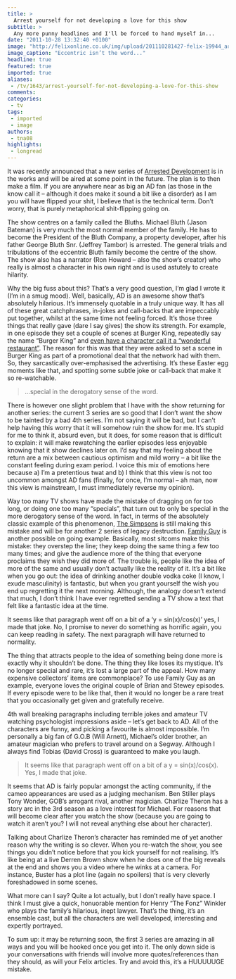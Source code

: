 ```yaml
---
title: >
  Arrest yourself for not developing a love for this show
subtitle: >
  Any more punny headlines and I'll be forced to hand myself in...
date: "2011-10-28 13:32:40 +0100"
image: "http://felixonline.co.uk/img/upload/201110281427-felix-19944_arrested-development.jpg"
image_caption: "Eccentric isn’t the word..."
headline: true
featured: true
imported: true
aliases:
 - /tv/1643/arrest-yourself-for-not-developing-a-love-for-this-show
comments:
categories:
 - tv
tags:
 - imported
 - image
authors:
 - tna08
highlights:
 - longread
---
```


It was recently announced that a new series of [Arrested Development](http://www.imdb.com/title/tt0367279/) is in the works and will be aired at some point in the future. The plan is to then make a film. If you are anywhere near as big an AD fan (as those in the know call it – although it does make it sound a bit like a disorder) as I am you will have flipped your shit, I believe that is the technical term. Don’t worry, that is purely metaphorical shit-flipping going on.

The show centres on a family called the Bluths. Michael Bluth (Jason Bateman) is very much the most normal member of the family. He has to become the President of the Bluth Company, a property developer, after his father George Bluth Snr. (Jeffrey Tambor) is arrested. The general trials and tribulations of the eccentric Bluth family become the centre of the show. The show also has a narrator (Ron Howard – also the show’s creator) who really is almost a character in his own right and is used astutely to create hilarity.

Why the big fuss about this? That’s a very good question, I’m glad I wrote it (I’m in a smug mood). Well, basically, AD is an awesome show that’s absolutely hilarious. It’s immensely quotable in a truly unique way. It has all of these great catchphrases, in-jokes and call-backs that are impeccably put together, whilst at the same time not feeling forced. It’s those three things that really gave (dare I say gives) the show its strength. For example, in one episode they set a couple of scenes at Burger King, repeatedly say the name “Burger King” and [even have a character call it a “wonderful restaurant”](http://www.youtube.com/watch?v=Dz5acPAKLZo). The reason for this was that they were asked to set a scene in Burger King as part of a promotional deal that the network had with them. So, they sarcastically over-emphasised the advertising. It’s these Easter egg moments like that, and spotting some subtle joke or call-back that make it so re-watchable.

> ...special in the derogatory sense of the word.

There is however one slight problem that I have with the show returning for another series: the current 3 series are so good that I don’t want the show to be tainted by a bad 4th series. I’m not saying it will be bad, but I can’t help having this worry that it will somehow ruin the show for me. It’s stupid for me to think it, absurd even, but it does, for some reason that is difficult to explain: it will make rewatching the earlier episodes less enjoyable knowing that it show declines later on. I’d say that my feeling about the return are a mix between cautious optimism and mild worry – a bit like the constant feeling during exam period. I voice this mix of emotions here because a) I’m a pretentious twat and b) I think that this view is not too uncommon amongst AD fans (finally, for once, I’m normal – ah man, now this view is mainstream, I must immediately reverse my opinion).

Way too many TV shows have made the mistake of dragging on for too long, or doing one too many “specials”, that turn out to only be special in the more derogatory sense of the word. In fact, in terms of the absolutely classic example of this phenomenon, [The Simpsons](http://www.youtube.com/watch?v=R4i8SpNgzA4) is still making this mistake and will be for another 2 series of legacy destruction. [Family Guy](http://www.youtube.com/watch?v=lich59xsjik) is another possible on going example. Basically, most sitcoms make this mistake: they overstep the line; they keep doing the same thing a few too many times; and give the audience more of the thing that everyone proclaims they wish they did more of. The trouble is, people like the idea of more of the same and usually don’t actually like the reality of it. It’s a bit like when you go out: the idea of drinking another double vodka coke (I know, I exude masculinity) is fantastic, but when you grant yourself the wish you end up regretting it the next morning. Although, the analogy doesn’t extend that much, I don’t think I have ever regretted sending a TV show a text that felt like a fantastic idea at the time.

It seems like that paragraph went off on a bit of a ‘y = sin(x)/cos(x)’ yes, I made that joke. No, I promise to never do something as horrific again, you can keep reading in safety. The next paragraph will have returned to normality.

The thing that attracts people to the idea of something being done more is exactly why it shouldn’t be done. The thing they like loses its mystique. It’s no longer special and rare, it’s lost a large part of the appeal. How many expensive collectors’ items are commonplace? To use Family Guy as an example, everyone loves the original couple of Brian and Stewey episodes. If every episode were to be like that, then it would no longer be a rare treat that you occasionally get given and gratefully receive.

4th wall breaking paragraphs including terrible jokes and amateur TV watching psychologist impressions aside – let’s get back to AD. All of the characters are funny, and picking a favourite is almost impossible. I’m personally a big fan of G.O.B (Will Arnett), Michael’s older brother, an amateur magician who prefers to travel around on a Segway. Although I always find Tobias (David Cross) is guaranteed to make you laugh.

> It seems like that paragraph went off on a bit of a y = sin(x)/cos(x). Yes, I made that joke.

It seems that AD is fairly popular amongst the acting community, if the cameo appearances are used as a judging mechanism. Ben Stiller plays Tony Wonder, GOB’s arrogant rival, another magician. Charlize Theron has a story arc in the 3rd season as a love interest for Michael. For reasons that will become clear after you watch the show (because you are going to watch it aren’t you? I will not reveal anything else about her character).

Talking about Charlize Theron’s character has reminded me of yet another reason why the writing is so clever. When you re-watch the show, you see things you didn’t notice before that you kick yourself for not realising. It’s like being at a live Derren Brown show when he does one of the big reveals at the end and shows you a video where he winks at a camera. For instance, Buster has a plot line (again no spoilers) that is very cleverly foreshadowed in some scenes.

What more can I say? Quite a lot actually, but I don’t really have space. I think I must give a quick, honuorable mention for Henry “The Fonz” Winkler who plays the family’s hilarious, inept lawyer. That’s the thing, it’s an ensemble cast, but all the characters are well developed, interesting and expertly portrayed.

To sum up: it may be returning soon, the first 3 series are amazing in all ways and you will be hooked once you get into it. The only down side is your conversations with friends will involve more quotes/references than they should, as will your Felix articles. Try and avoid this, it’s a HUUUUUGE mistake.
